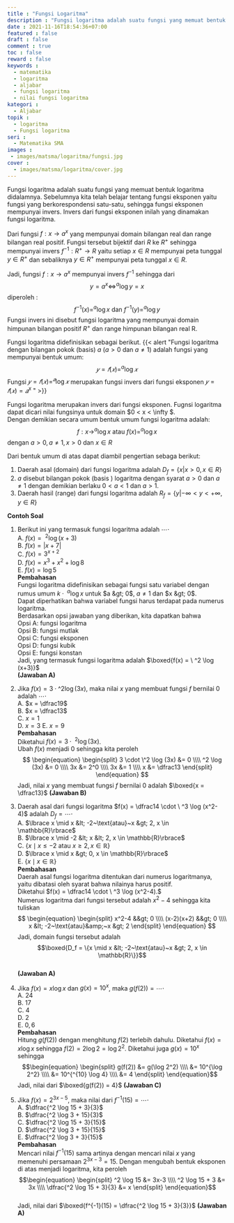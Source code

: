 ```yaml
---
title : "Fungsi Logaritma"
description : "Fungsi logaritma adalah suatu fungsi yang memuat bentuk logaritma didalamnya."
date : 2021-11-16T18:54:36+07:00
featured : false
draft : false
comment : true
toc : false
reward : false
keywords : 
  - matematika
  - logaritma
  - aljabar
  - fungsi logaritma
  - nilai fungsi logaritma
kategori : 
  - Aljabar
topik :
  - logaritma
  - Fungsi logaritma
seri : 
  - Matematika SMA
images : 
 - images/matsma/logaritma/fungsi.jpg
cover : 
  - images/matsma/logaritma/cover.jpg
---
```

Fungsi logaritma adalah suatu fungsi yang memuat bentuk logaritma didalamnya. Sebelumnya kita telah belajar tentang fungsi eksponen yaitu fungsi yang berkorespondensi satu-satu, sehingga fungsi eksponen mempunyai invers. Invers dari fungsi eksponen inilah yang dinamakan fungsi logaritma.

Dari fungsi $f : x \rightarrow a^x$  yang mempunyai domain bilangan real dan range bilangan real positif. Fungsi tersebut bijektif dari $R$ ke $R^+$ sehingga mempunyai invers $f^{-1} : R^+\rightarrow  R$ yaitu setiap $x\in R$ mempunyai peta tunggal $y\in R^+$ dan sebaliknya $y\in R^+$ mempunyai peta tunggal $x\in R$.

Jadi, fungsi $f : x \rightarrow a^x$ mempunyai invers $f^{-1}$ sehingga dari $$y = a^x \Leftrightarrow ^a\log y=x$$
diperoleh : $$f^{-1}(x) = ^a\log x \text{ dan } f^{-1}(y) = ^a\log y$$
Fungsi invers ini disebut fungsi logaritma yang mempunyai domain himpunan
bilangan positif $R^+$ dan range himpunan bilangan real R. 

Fungsi logaritma didefinisikan sebagai
berikut.
{{< alert "Fungsi logaritma dengan bilangan pokok (basis) $a$ ($a > 0$ dan $a\neq  1$) adalah fungsi yang mempunyai bentuk umum: $$ 𝑦 = 𝑓(𝑥) = ^a\log 𝑥$$ Fungsi $𝑦 = 𝑓(𝑥) = ^𝑎 \log 𝑥$ merupakan fungsi invers dari fungsi eksponen $𝑦 = 𝑓(𝑥) = 𝑎^x$ " >}}

Fungsi logaritma merupakan invers dari fungsi eksponen. Fugnsi logaritma dapat dicari nilai fungsinya untuk domain $0 < x < \infty $.  
Dengan demikian secara umum bentuk umum fungsi logaritma adalah: 
$$f:x\rightarrow ^a\log x \text{ atau } f(x)=^a\log x$$
dengan $a > 0,a\neq1, x > 0$ dan $x\in R$ 
 
Dari bentuk umum di atas dapat diambil pengertian sebaga berikut:
1. Daerah asal (domain) dari fungsi logaritma adalah $D_f=\lbrace x|x>0,x\in R\rbrace$
2. $a$  disebut bilangan pokok (basis ) logaritma  dengan syarat $a>0$ dan $a\neq 1$ dengan demikian berlaku $0<a<1$ dan $a>1$. 
3. Daerah hasil (range) dari fungsi logaritma adalah $R_f=\lbrace y|-\infty<y<+\infty,y\in R\rbrace$
 
**Contoh Soal**
1. Berikut ini yang termasuk fungsi logaritma adalah $\cdots \cdot$  
  A. $f(x) = \ ^2 \log (x+3)$  
  B. $f(x) = |x + 7|$  
  C. $f(x) = 3^{x+2}$  
  D. $f(x) = x^3 + x^2 + \log 8$  
  E. $f(x) = \log 5$  
**Pembahasan**  
Fungsi logaritma didefinisikan sebagai fungsi satu variabel dengan rumus umum $k \cdot \ ^a \log x$ untuk $a &gt; 0$, $a\neq 1$ dan $x &gt; 0$.  
Dapat diperhatikan bahwa variabel fungsi harus terdapat pada numerus logaritma.  
Berdasarkan opsi jawaban yang diberikan, kita dapatkan bahwa  
Opsi A: fungsi logaritma  
Opsi B: fungsi mutlak  
Opsi C: fungsi eksponen  
Opsi D: fungsi kubik  
Opsi E: fungsi konstan  
Jadi, yang termasuk fungsi logaritma adalah $\boxed{f(x) = \ ^2 \log (x+3)}$  
**(Jawaban A)**

2. Jika $f(x) = 3 \cdot \^2 \log (3x)$, maka nilai $x$ yang membuat fungsi $f$ bernilai $0$ adalah $\cdots \cdot$  
A. $x = \dfrac19$                    
B. $x = \dfrac13$                    
C. $x = 1$  
D. $x = 3$
E. $x = 9$  
**Pembahasan**  
Diketahui $f(x) = 3 \cdot \ ^2 \log (3x)$.  
Ubah $f(x)$ menjadi $0$ sehingga kita peroleh
$$
\begin{equation}
  \begin{split}
  3 \cdot \^2 \log (3x) &= 0 \\\\ ^2 \log (3x) &= 0 \\\\ 3x &= 2^0 \\\\ 3x &= 1 \\\\ x &= \dfrac13 
 \end{split}
\end{equation}
 $$Jadi, nilai $x$ yang membuat fungsi $f$ bernilai $0$ adalah $\boxed{x = \dfrac13}$
**(Jawaban B)**

3. Daerah asal dari fungsi logaritma $f(x) = \dfrac14 \cdot \ ^3 \log (x^2-4)$ adalah $D_f = \cdots \cdot$  
A. $\lbrace x \mid x &lt; -2~\text{atau}~x &gt; 2, x \in \mathbb{R}\rbrace$  
B. $\lbrace x \mid -2 &lt; x &lt; 2, x \in \mathbb{R}\rbrace$  
C. $\lbrace x \mid x \le -2~\text{atau}~x \ge 2, x \in \mathbb{R}\rbrace$  
D. $\lbrace x \mid x &gt; 0, x \in \mathbb{R}\rbrace$  
E. $\lbrace x \mid x \in \mathbb{R}\rbrace$    
**Pembahasan**  
Daerah asal fungsi logaritma ditentukan dari numerus logaritmanya, yaitu dibatasi oleh syarat bahwa nilainya harus positif.  
Diketahui $f(x) = \dfrac14 \cdot \ ^3 \log (x^2-4).$  
Numerus logaritma dari fungsi tersebut adalah $x^2-4$ sehingga kita tuliskan
$$
\begin{equation}
  \begin{split} 
  x^2-4 &&gt; 0 \\\\ (x-2)(x+2) &&gt; 0 \\\\ x &lt; -2~\text{atau}&amp;~x &gt; 2 
  \end{split}
\end{equation}
$$
  Jadi, domain fungsi tersebut adalah $$\boxed{D_f = \{x \mid x &lt; -2~\text{atau}~x &gt; 2, x \in \mathbb{R}\}}$$  
**(Jawaban A)**

4. Jika $f(x) = x \log x$ dan $g(x) = 10^x$, maka $g(f(2))= \cdots \cdot$  
A. $24$                            
B. $17$  
C. $4$  
D. $2$  
E. $0,6$  
**Pembahasan**  
Hitung $g(f(2))$ dengan menghitung $f(2)$ terlebih dahulu.
Diketahui $f(x) = x \log x$ sehingga $f(2) = 2 \log 2 = \log 2^2$.
Diketahui juga $g(x) = 10^x$ sehingga
$$\begin{equation}
  \begin{split}  g(f(2)) &= g(\log 2^2) \\\\ &= 10^{\log 2^2} \\\\ &= 10^{^{10} \log 4} \\\\ &= 4 \end{split}
\end{equation}$$
Jadi, nilai dari $\boxed{g(f(2)) = 4}$
**(Jawaban C)**

5. Jika $f(x) = 2^{3x-5}$, maka nilai dari $f^{-1}(15) = \cdots \cdot$  
A. $\dfrac{^2 \log 15 + 3}{3}$  
B. $\dfrac{^2 \log 3 + 15}{3}$  
C. $\dfrac{^2 \log 15 + 3}{15}$  
D. $\dfrac{^2 \log 3 + 15}{15}$  
E. $\dfrac{^2 \log 3 + 3}{15}$  
**Pembahasan**  
Mencari nilai $f^{-1}(15)$ sama artinya dengan mencari nilai $x$ yang memenuhi persamaan $2^{3x-3} = 15$.
Dengan mengubah bentuk eksponen di atas menjadi logaritma, kita peroleh
$$\begin{equation}
  \begin{split}  ^2 \log 15 &= 3x-3 \\\\ ^2 \log 15 + 3 &= 3x \\\\ \dfrac{^2 \log 15 + 3}{3} &= x \end{split}
\end{equation}$$  
Jadi, nilai dari $\boxed{f^{-1}(15) = \dfrac{^2 \log 15 + 3}{3}}$
**(Jawaban A)**



  


